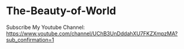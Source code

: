 # The-Beauty-of-World
Subscribe My Youtube Channel: https://www.youtube.com/channel/UChB3UnDddahXU7FKZXmpzMA?sub_confirmation=1
